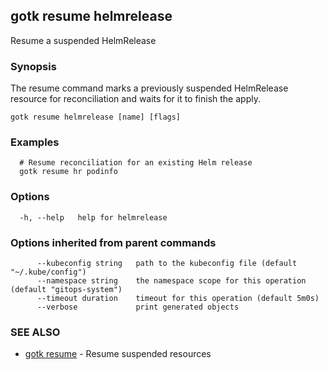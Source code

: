 ## gotk resume helmrelease

Resume a suspended HelmRelease

### Synopsis

The resume command marks a previously suspended HelmRelease resource for reconciliation and waits for it to
finish the apply.

```
gotk resume helmrelease [name] [flags]
```

### Examples

```
  # Resume reconciliation for an existing Helm release
  gotk resume hr podinfo

```

### Options

```
  -h, --help   help for helmrelease
```

### Options inherited from parent commands

```
      --kubeconfig string   path to the kubeconfig file (default "~/.kube/config")
      --namespace string    the namespace scope for this operation (default "gitops-system")
      --timeout duration    timeout for this operation (default 5m0s)
      --verbose             print generated objects
```

### SEE ALSO

* [gotk resume](gotk_resume.md)	 - Resume suspended resources

